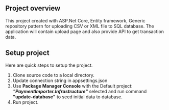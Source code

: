 ## Project overview

This project created with ASP.Net Core, Entity framework, Generic repository pattern for uploading CSV or XML file to SQL database.
The application will contain upload page and also provide API to get transaction data.


## Setup project

Here are quick steps to setup the project.

1. Clone source code to a local directory.
2. Update connection string in appsettings.json
3. Use **Package Manager Console** with the Default project: ***"PaymentImporter.Infrastructure"*** selected and run command **"update-database"** to seed initial data to database.
4. Run project.